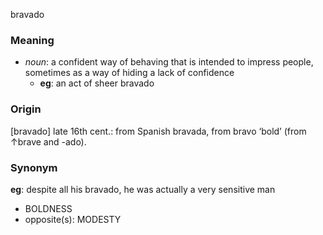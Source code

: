 bravado
### Meaning
+ _noun_: a confident way of behaving that is intended to impress people, sometimes as a way of hiding a lack of confidence
	+ __eg__: an act of sheer bravado

### Origin

[bravado] late 16th cent.: from Spanish bravada, from bravo ‘bold’ (from ↑brave and -ado).

### Synonym

__eg__: despite all his bravado, he was actually a very sensitive man

+ BOLDNESS
+ opposite(s): MODESTY


